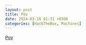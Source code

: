 ```yaml
---
layout: post
title: Pov
date: 2024-03-10 01:31 +0300
categories: [HackTheBox, Machines]
---
```

[Pov](/assets/CTFs-main/HackTheBox/Pov/POV_walkthrough.pdf)